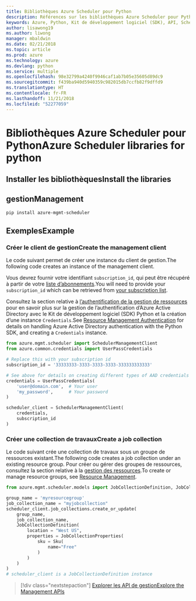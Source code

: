 ```yaml
---
title: Bibliothèques Azure Scheduler pour Python
description: Références sur les bibliothèques Azure Scheduler pour Python
keywords: Azure, Python, Kit de développement logiciel (SDK), API, Scheduler
author: lisawong19
ms.author: liwong
manager: mbaldwin
ms.date: 02/21/2018
ms.topic: article
ms.prod: azure
ms.technology: azure
ms.devlang: python
ms.service: multiple
ms.openlocfilehash: 98e32799a4240f9946caf1ab7b05e35605d89dc9
ms.sourcegitcommit: f439ba940d5940359c982015db7ccfb82f9dffd9
ms.translationtype: HT
ms.contentlocale: fr-FR
ms.lasthandoff: 11/21/2018
ms.locfileid: "52277059"
---
```

# <a name="azure-scheduler-libraries-for-python"></a><span data-ttu-id="550b5-104">Bibliothèques Azure Scheduler pour Python</span><span class="sxs-lookup"><span data-stu-id="550b5-104">Azure Scheduler libraries for python</span></span>

## <a name="install-the-libraries"></a><span data-ttu-id="550b5-105">Installer les bibliothèques</span><span class="sxs-lookup"><span data-stu-id="550b5-105">Install the libraries</span></span>

## <a name="management"></a><span data-ttu-id="550b5-106">gestion</span><span class="sxs-lookup"><span data-stu-id="550b5-106">Management</span></span>

```bash
pip install azure-mgmt-scheduler
```
## <a name="example"></a><span data-ttu-id="550b5-107">Exemples</span><span class="sxs-lookup"><span data-stu-id="550b5-107">Example</span></span>

### <a name="create-the-management-client"></a><span data-ttu-id="550b5-108">Créer le client de gestion</span><span class="sxs-lookup"><span data-stu-id="550b5-108">Create the management client</span></span>

<span data-ttu-id="550b5-109">Le code suivant permet de créer une instance du client de gestion.</span><span class="sxs-lookup"><span data-stu-id="550b5-109">The following code creates an instance of the management client.</span></span>

<span data-ttu-id="550b5-110">Vous devrez fournir votre identifiant ``subscription_id``, qui peut être récupéré à partir de votre [liste d’abonnements](https://manage.windowsazure.com/#Workspaces/AdminTasks/SubscriptionMapping).</span><span class="sxs-lookup"><span data-stu-id="550b5-110">You will need to provide your ``subscription_id`` which can be retrieved from [your subscription list](https://manage.windowsazure.com/#Workspaces/AdminTasks/SubscriptionMapping).</span></span>

<span data-ttu-id="550b5-111">Consultez la section relative à [l’authentification de la gestion de ressources](/python/azure/python-sdk-azure-authenticate) pour en savoir plus sur la gestion de l’authentification d’Azure Active Directory avec le Kit de développement logiciel (SDK) Python et la création d’une instance ``Credentials``.</span><span class="sxs-lookup"><span data-stu-id="550b5-111">See [Resource Management Authentication](/python/azure/python-sdk-azure-authenticate) for details on handling Azure Active Directory authentication with the Python SDK, and creating a ``Credentials`` instance.</span></span>

```python
from azure.mgmt.scheduler import SchedulerManagementClient
from azure.common.credentials import UserPassCredentials

# Replace this with your subscription id
subscription_id = '33333333-3333-3333-3333-333333333333'

# See above for details on creating different types of AAD credentials
credentials = UserPassCredentials(
    'user@domain.com',  # Your user
    'my_password',      # Your password
)

scheduler_client = SchedulerManagementClient(
    credentials,
    subscription_id
)
```

### <a name="create-a-job-collection"></a><span data-ttu-id="550b5-112">Créer une collection de travaux</span><span class="sxs-lookup"><span data-stu-id="550b5-112">Create a job collection</span></span>

<span data-ttu-id="550b5-113">Le code suivant crée une collection de travaux sous un groupe de ressources existant.</span><span class="sxs-lookup"><span data-stu-id="550b5-113">The following code creates a job collection under an existing resource group.</span></span>
<span data-ttu-id="550b5-114">Pour créer ou gérer des groupes de ressources, consultez la section relative à la [gestion des ressources](/python/api/overview/azure/azure.mgmt.resource).</span><span class="sxs-lookup"><span data-stu-id="550b5-114">To create or manage resource groups, see [Resource Management](/python/api/overview/azure/azure.mgmt.resource).</span></span>

```python
from azure.mgmt.scheduler.models import JobCollectionDefinition, JobCollectionProperties, Sku

group_name = 'myresourcegroup'
job_collection_name = "myjobcollection"
scheduler_client.job_collections.create_or_update(
    group_name,
    job_collection_name,
    JobCollectionDefinition(
        location = "West US",
        properties = JobCollectionProperties(
            sku = Sku(
                name="Free"
            )
        )
    )
)
# scheduler_client is a JobCollectionDefinition instance
```

> [!div class="nextstepaction"]
> [<span data-ttu-id="550b5-115">Explorer les API de gestion</span><span class="sxs-lookup"><span data-stu-id="550b5-115">Explore the Management APIs</span></span>](/python/api/overview/azure/scheduler/management)